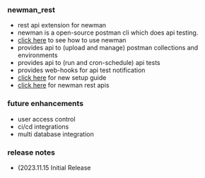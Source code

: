 ### newman_rest
 - rest api extension for newman
 - newman is a open-source postman cli which does api testing. 
 - [click here](samples/newman/readme.md) to see how to use newman 
 - provides api to (upload and manage) postman collections and environments
 - provides api to (run and cron-schedule) api tests
 - provides web-hooks for api test notification
 - [click here](docs/setup.md) for new setup guide
 - [click here](docs/apis.md) for newman rest apis 


### future enhancements 
  - user access control
  - ci/cd integrations
  - multi database integration 
  

### release notes 
  - (2023.11.15 Initial Release  
